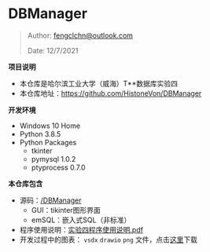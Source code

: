 # DBManager

> Author: fengclchn@outlook.com
>
> Date: 12/7/2021

**项目说明**

* 本仓库是哈尔滨工业大学（威海）T**数据库实验四
* 本仓库地址：https://github.com/HistoneVon/DBManager

**开发环境**

* Windows 10 Home
* Python 3.8.5
* Python Packages
  * tkinter
  * pymysql 1.0.2
  * ptyprocess 0.7.0

**本仓库包含**

* 源码：[/DBManager](./DBManager)
  * GUI：tikinter图形界面
  * emSQL：嵌入式SQL（非标准）
* 程序使用说明：[实验四程序使用说明.pdf](https://histone-obs.obs.cn-southwest-2.myhuaweicloud.com/github/SOTI/DBManager/%E5%AE%9E%E9%AA%8C%E5%9B%9B%E7%A8%8B%E5%BA%8F%E4%BD%BF%E7%94%A8%E8%AF%B4%E6%98%8E.pdf)
* 开发过程中的图表： ``vsdx`` ``drawio`` ``png`` 文件，点击[这里](https://histone-obs.obs.cn-southwest-2.myhuaweicloud.com/github/SOTI/DBManager/DBManager%E7%9B%B8%E5%85%B3%E5%9B%BE%E8%A1%A8.7z)下载
